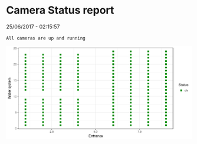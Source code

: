 Camera Status report
================
25/06/2017 - 02:15:57

    All cameras are up and running

![](camreport_files/figure-markdown_github/unnamed-chunk-2-1.png)
